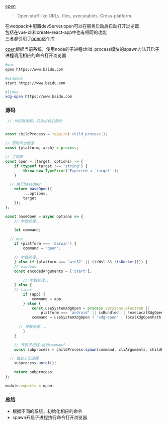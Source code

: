 [open](https://github.com/sindresorhus/open/blob/main/index.js)

> Open stuff like URLs, files, executables. Cross-platform.


在webpack中配置devServer.open可以在服务启动后自动打开浏览器<br />包括在vue-cli和create-react-app中也有相同的功能<br />三者都引用了[open](https://github.com/sindresorhus/open/blob/main/index.js)这个库

[open](https://github.com/sindresorhus/open/blob/main/index.js)根据当前系统，使用node的子进程child_process模块的spawn方法开启子进程调用相应的命令打开浏览器

```bash
#mac
open https://www.baidu.com

#windows
start https://www.baidu.com

#linux
xdg-open https://www.baidu.com
```
<a name="uqd8M"></a>
### 源码
```javascript
 // 代码有省略，只列出核心部分


const childProcess = require('child_process');

// 获取平台信息
const {platform, arch} = process;

// 主函数
const open = (target, options) => {
	if (typeof target !== 'string') {
		throw new TypeError('Expected a `target`');
	}

  // 执行baseOpen
	return baseOpen({
		...options,
		target
	});
};

const baseOpen = async options => {
	// 参数处理...

	let command;

  // mac
	if (platform === 'darwin') {
		command = 'open';

    // 参数处理...
	} else if (platform === 'win32' || (isWsl && !isDocker())) {
    // windows
    const encodedArguments = ['Start'];
    
		// 参数处理...
	} else {
    // linux
		if (app) {
			command = app;
		} else {
			const useSystemXdgOpen = process.versions.electron ||
				platform === 'android' || isBundled || !exeLocalXdgOpen;
			command = useSystemXdgOpen ? 'xdg-open' : localXdgOpenPath;
      
      // 参数处理...
		}
	}

	// 开启子进程 执行command
	const subprocess = childProcess.spawn(command, cliArguments, childProcessOptions);

  // 独立于父进程
	subprocess.unref();

	return subprocess;
};

module.exports = open;
```
<a name="OB4q2"></a>
### 总结

- 根据不同的系统，初始化相应的命令
- spawn开启子进程执行命令打开浏览器
